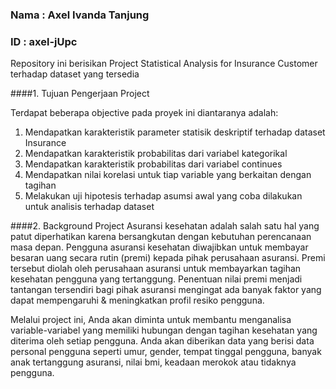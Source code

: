 ### Nama : Axel Ivanda Tanjung
### ID : axel-jUpc
Repository ini berisikan Project Statistical Analysis for Insurance Customer terhadap dataset yang tersedia

####1. Tujuan Pengerjaan Project

Terdapat beberapa objective pada proyek ini diantaranya adalah:

1. Mendapatkan karakteristik parameter statisik deskriptif terhadap dataset Insurance
2. Mendapatkan karakteristik probabilitas dari variabel kategorikal
3. Mendapatkan karakteristik probabilitas dari variabel continues
4. Mendapatkan nilai korelasi untuk tiap variable yang berkaitan dengan tagihan
5. Melakukan uji hipotesis terhadap asumsi awal yang coba dilakukan untuk analisis terhadap dataset

####2. Background Project
Asuransi kesehatan adalah salah satu hal yang patut diperhatikan karena bersangkutan dengan kebutuhan perencanaan masa depan. Pengguna asuransi kesehatan diwajibkan untuk membayar besaran uang secara rutin (premi) kepada pihak perusahaan asuransi. Premi tersebut diolah oleh perusahaan asuransi untuk membayarkan tagihan kesehatan pengguna yang tertanggung. Penentuan nilai premi menjadi tantangan tersendiri bagi pihak asuransi mengingat ada banyak faktor yang dapat mempengaruhi & meningkatkan profil resiko pengguna.

Melalui project ini, Anda akan diminta untuk membantu menganalisa variable-variabel yang memiliki hubungan dengan tagihan kesehatan yang diterima oleh setiap pengguna. Anda akan diberikan data yang berisi data personal pengguna seperti umur, gender, tempat tinggal pengguna, banyak anak tertanggung asuransi, nilai bmi, keadaan merokok atau tidaknya pengguna.
